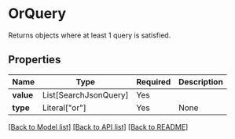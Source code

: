 # OrQuery

Returns objects where at least 1 query is satisfied.

## Properties
| Name | Type | Required | Description |
| ------------ | ------------- | ------------- | ------------- |
**value** | List[SearchJsonQuery] | Yes |  |
**type** | Literal["or"] | Yes | None |


[[Back to Model list]](../../README.md#documentation-for-models) [[Back to API list]](../../README.md#documentation-for-api-endpoints) [[Back to README]](../../README.md)
